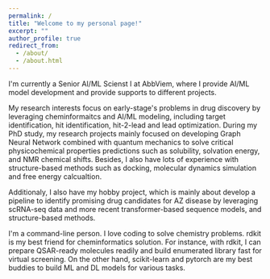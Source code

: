 ```yaml
---
permalink: /
title: "Welcome to my personal page!"
excerpt: ""
author_profile: true
redirect_from: 
  - /about/
  - /about.html
---
```


I'm currently a Senior AI/ML Scienst I at AbbViem, where I provide AI/ML model development and provide supports to different projects. 

My research interests focus on early-stage's problems in drug discovery by leveraging cheminformaitcs and AI/ML modeling, including target identification, hit identification, hit-2-lead and lead optimization. During my PhD study, my research projects mainly focused on developing Graph Neural Network combined with quantum mechanics to solve critical physicochemical properties predictions such as solubility, solvation energy, and NMR chemical shifts. Besides, I also have lots of experience with structure-based methods such as docking, molecular dynamics simulation and free energy calcualtion. 

Additionaly, I also have my hobby project, which is mainly about develop a pipeline to identify promising drug candidates for AZ disease by leveraging scRNA-seq data and more recent transformer-based sequence models, and structure-based methods. 

I'm a command-line person. I love coding to solve chemistry problems. rdkit is my best friend for cheminformatics solution. For instance, with rdkit, I can prepare QSAR-ready molecules readily and build enumerated library fast for virtual screening. On the other hand, scikit-learn and pytorch are my best buddies to build ML and DL models for various tasks. 
